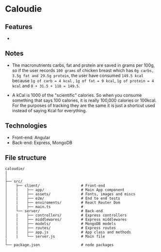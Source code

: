 # Caloudie

## Features

-

## Notes

- The macronutrients carbs, fat and protein are saved in grams per 100g, so if the user records `100 grams` of chicken breast which has `0g carbs, 3.5g fat and 29.5g protein`, the user have consumed `149.5 kcal` because `1g of carb = 4 kcal` , `1g of fat = 9 kcal`, `1g of protein = 4 kcal` and `0 + 31.5 + 118 = 149.5`.

- A kCal is 1000 of the "scientific" calories. So when you consume something that says 100 calories, it is really 100,000 calories or 100kcal. For the purposes of tracking they are the same it is just a shortcut used instead of saying Kcal for everything.

## Technologies

- Front-end: Angular
- Back-end: Express, MongoDB

## File structure

```
caloudie/
│
│
├── src/
│    ├── client/                   # Front-end
│    |    ├── app/                 # Main App component
│    |    ├── assets/              # Fonts, images and miscs
│    |    ├── e2e/                 # End to end tests
│    |    ├── enviroments/         # React Router Dom
│    |    ├── main.ts              #
│    └── server/                   # Back-end
│    |    ├── controllers/         # Express controllers
│    |    ├── middlewares/         # Express middlewares
│    |    ├── models/              # MongoDB models
│    |    ├── routes/              # Express routes
│    |    ├── app.js               # App class and methods
│    |    └── server.js            # Main file
|
└── package.json                   # node packages
```
